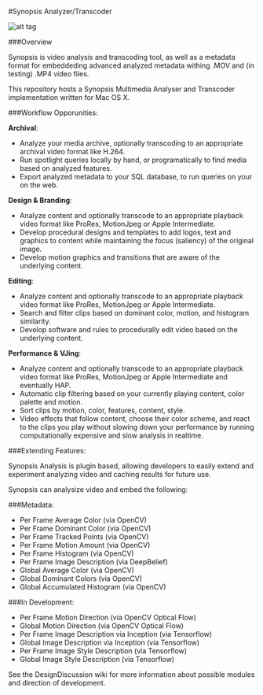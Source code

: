
#Synopsis Analyzer/Transcoder

![alt tag](https://dl.dropboxusercontent.com/u/42612525/SynopsisRTF/MainUI.png)


###Overview

Synopsis is video analysis and transcoding tool, as well as a metadata format for embeddeding advanced analyzed metadata withing .MOV and (in testing) .MP4 video files. 

This repository hosts a Synopsis Multimedia Analyser and Transcoder implementation written for Mac OS X.

###Workflow Opporunities:

**Archival**: 
* Analyze your media archive, optionally transcoding to an appropriate archival video format like H.264.
* Run spotlight queries locally by hand, or programatically to find media based on analyzed features.
* Export analyzed metadata to your SQL database, to run queries on your on the web.

**Design & Branding**:
* Analyze content and optionally transcode to an appropriate playback video format like ProRes, MotionJpeg or Apple Intermediate.
* Develop procedural designs and templates to add logos, text and graphics to content while maintaining the focus (saliency) of the original image.
* Develop motion graphics and transitions that are aware of the underlying content.

**Editing**:
* Analyze content and optionally transcode to an appropriate playback video format like ProRes, MotionJpeg or Apple Intermediate.
* Search and filter clips based on dominant color, motion, and histogram similarity.
* Develop software and rules to procedurally edit video based on the underlying content.

**Performance & VJing**:
* Analyze content and optionally transcode to an appropriate playback video format like ProRes, MotionJpeg or Apple Intermediate and eventually HAP.
* Automatic clip filtering based on your currently playing content, color palette and motion.
* Sort clips by motion, color, features, content, style.
* Video effects that follow content, choose their color scheme, and react to the clips you play without slowing down your performance by running computationally expensive and slow analysis in realtime.

###Extending Features:

Synopsis Analysis is plugin based, allowing developers to easily extend and experiment analyzing video and caching results for future use.

Synopsis can analysize video and embed the following:

###Metadata:

* Per Frame Average Color (via OpenCV)
* Per Frame Dominant Color (via OpenCV)
* Per Frame Tracked Points (via OpenCV)
* Per Frame Motion Amount (via OpenCV)
* Per Frame Histogram (via OpenCV)
* Per Frame Image Description (via DeepBelief)
* Global Average Color (via OpenCV)
* Global Dominant Colors (via OpenCV)
* Global Accumulated Histogram (via OpenCV)

###In Development:

* Per Frame Motion Direction (via OpenCV Optical Flow)
* Global Motion Direction (via OpenCV Optical Flow)
* Per Frame Image Description via Inception (via Tensorflow)
* Global Image Description via Inception (via Tensorflow)
* Per Frame Image Style Description (via Tensorflow)
* Global Image Style Description (via Tensorflow)

See the DesignDiscussion wiki for more information about possible modules and direction of development.
